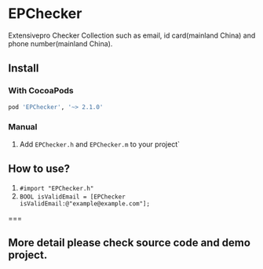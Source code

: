 EPChecker
=========

Extensivepro Checker Collection such as email, id card(mainland China) and phone number(mainland China).

## Install

### With CocoaPods
```ruby
pod 'EPChecker', '~> 2.1.0'
```

### Manual
1. Add `EPChecker.h` and `EPChecker.m` to your project`

## How to use?
1. `#import "EPChecker.h"`
2. `BOOL isValidEmail = [EPChecker isValidEmail:@"example@example.com"];`

===
## More detail please check source code and demo project.
